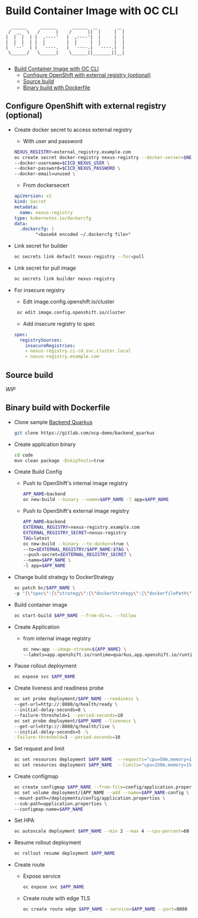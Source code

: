 # Build Container Image with OC CLI

```
  ______     ______      ______  __       __  
 /  __  \   /      |    /      ||  |     |  | 
|  |  |  | |  ,----'   |  ,----'|  |     |  | 
|  |  |  | |  |        |  |     |  |     |  | 
|  `--'  | |  `----.   |  `----.|  `----.|  | 
 \______/   \______|    \______||_______||__| 
                                              
```

- [Build Container Image with OC CLI](#build-container-image-with-oc-cli)
  - [Configure OpenShift with external registry (optional)](#configure-openshift-with-external-registry-optional)
  - [Source build](#source-build)
  - [Binary build with Dockerfile](#binary-build-with-dockerfile)

## Configure OpenShift with external registry (optional)

- Create docker secret to access external registry
  
  - With user and password
  
  ```bash
  NEXUS_REGISTRY=external_registry.example.com
  oc create secret docker-registry nexus-registry --docker-server=$NEXUS_REGISTRY \
  --docker-username=$CICD_NEXUS_USER \
  --docker-password=$CICD_NEXUS_PASSWORD \
  --docker-email=unused \
  ```
  
  - From dockersecert

  ```yaml
  apiVersion: v1
  kind: Secret
  metadata:
    name: nexus-registry
  type: kubernetes.io/dockercfg
  data:
    .dockercfg: |
          "<base64 encoded ~/.dockercfg file>"
  ```

- Link secret for builder
  
  ```bash
  oc secrets link default nexus-registry --for=pull
  ```

- Link secret for pull image
  
  ```bash
  oc secrets link builder nexus-registry
  ```

- For insecure registry 
  
  - Edit image.config.openshift.io/cluster
  
  ```bash
   oc edit image.config.openshift.io/cluster
  ```

  - Add insecure registry to spec
  
  ```yaml
  spec:
    registrySources:
      insecureRegistries:
      - nexus-registry.ci-cd.svc.cluster.local
      - nexus-registry.example.com
  ```

## Source build

*WIP*


## Binary build with Dockerfile

- Clone sample [Backend Quarkus](https://gitlab.com/ocp-demo/backend_quarkus)
  
  ```bash
  git clone https://gitlab.com/ocp-demo/backend_quarkus
  ```

- Create application binary
  
  ```bash
  cd code
  mvn clean package -DskipTests=true
  ```

- Create Build Config
  
  - Push to OpenShift's internal image registry
  
    ```bash
    APP_NAME=backend
    oc new-build --binary --name=$APP_NAME -l app=$APP_NAME
    ```

  - Push to OpenShift's external image registry
    
    ```bash
    APP_NAME=backend
    EXTERNAL_REGISTRY=nexus-registry.example.com
    EXTERNAL_REGISTRY_SECRET=nexus-registry
    TAG=latest
    oc new-build --binary --to-docker=true \
    --to=$EXTERNAL_REGISTRY/$APP_NAME:$TAG \
    --push-secret=$EXTERNAL_REGISTRY_SECRET \
    --name=$APP_NAME \
    -l app=$APP_NAME
    ```

- Change build strategy to DockerStrategy

  ```bash
  oc patch bc/$APP_NAME \
  -p "{\"spec\":{\"strategy\":{\"dockerStrategy\":{\"dockerfilePath\":\"src/main/docker/Dockerfile.jvm\"}}}}"
  ```

- Build container image
  
  ```bash
  oc start-build $APP_NAME --from-dir=. --follow
  ```

- Create Application

  - from internal image registry

    ```bash
    oc new-app --image-stream=${APP_NAME} \
    --labels=app.openshift.io/runtime=quarkus,app.openshift.io/runtime-version=11,app.kubernetes.io/part-of=Demo
    ```

- Pause rollout deployment

  ```bash
  oc expose svc $APP_NAME
  ```

- Create liveness and readiness probe

  ```bash
  oc set probe deployment/$APP_NAME --readiness \
  --get-url=http://:8080/q/health/ready \
  --initial-delay-seconds=8 \
  --failure-threshold=1 --period-seconds=10
  oc set probe deployment/$APP_NAME --liveness \
  --get-url=http://:8080/q/health/live \
  --initial-delay-seconds=5 -\
  -failure-threshold=3 --period-seconds=10
  ```

- Set request and limit

  ```bash
  oc set resources deployment $APP_NAME  --requests="cpu=50m,memory=100Mi"
  oc set resources deployment $APP_NAME  --limits="cpu=150m,memory=150Mi" 
  ```

- Create configmap

  ```bash
  oc create configmap $APP_NAME --from-file=config/application.properties
  oc set volume deployment/{APP_NAME --add --name=$APP_NAME-config \
  --mount-path=/deployments/config/application.properties \
  --sub-path=application.properties \
  --configmap-name=$APP_NAME
  ```

- Set HPA

  ```bash
  oc autoscale deployment $APP_NAME --min 2 --max 4 --cpu-percent=60
  ```

- Resume rollout deployment

  ```bash
  oc rollout resume deployment $APP_NAME
  ```

- Create route
  - Expose service
    ```bash
    oc expose svc $APP_NAME
    ```
  - Create route with edge TLS
    ```bash
    oc create route edge $APP_NAME --service=$APP_NAME --port=8080
    ```
